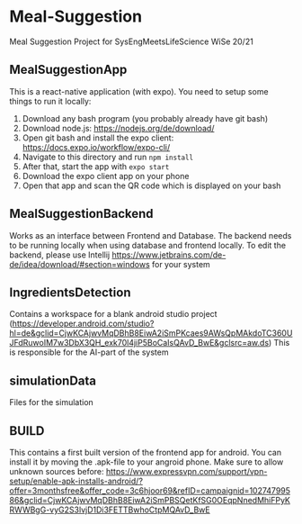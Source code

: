 
# Meal-Suggestion
Meal Suggestion Project for SysEngMeetsLifeScience WiSe 20/21


## MealSuggestionApp
This is a react-native application (with expo). You need to setup some things to run it locally:
1. Download any bash program (you probably already have git bash)
2. Download node.js: https://nodejs.org/de/download/
3. Open git bash and install the expo client: https://docs.expo.io/workflow/expo-cli/
4. Navigate to this directory and run ```npm install``` 
5. After that, start the app with ```expo start```
6. Download the expo client app on your phone
7. Open that app and scan the QR code which is displayed on your bash


## MealSuggestionBackend
Works as an interface between Frontend and Database. The backend needs to be running locally when using database and frontend locally.
To edit the backend, please use Intellij https://www.jetbrains.com/de-de/idea/download/#section=windows for your system

## IngredientsDetection
Contains a workspace for a blank android studio project (https://developer.android.com/studio?hl=de&gclid=CjwKCAjwvMqDBhB8EiwA2iSmPKcaes9AWsQpMAkdoTC360UJFdRuwoIM7w3DbX3QH_exk70l4jiP5BoCaIsQAvD_BwE&gclsrc=aw.ds)
This is responsible for the AI-part of the system

## simulationData
Files for the simulation

## BUILD
This contains a first built version of the frontend app for android. You can install it by moving the .apk-file to your angroid phone. Make sure to allow unknown sources before: https://www.expressvpn.com/support/vpn-setup/enable-apk-installs-android/?offer=3monthsfree&offer_code=3c6hjoor69&refID=campaignid=10274799586&gclid=CjwKCAjwvMqDBhB8EiwA2iSmPBSQetKfSG0OEqpNnedMhiFPyKRWWBgG-vyG2S3lvjD1Di3FETTBwhoCtpMQAvD_BwE
